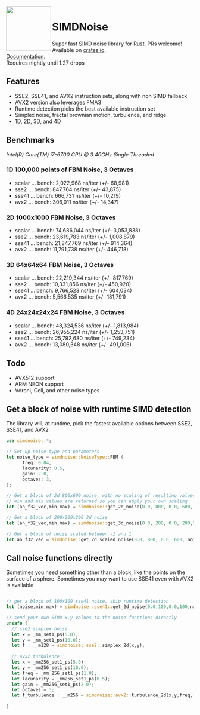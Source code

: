 <img align="left" width="120" src="https://raw.githubusercontent.com/jackmott/rust-simd-noise/master/logo.jpg"/>

# SIMDNoise
Super fast SIMD noise library for Rust. PRs welcome!  
Available on [crates.io](https://crates.io/crates/simdnoise).  
[Documentation](https://docs.rs/simdnoise/2.2.0/simdnoise/).  
Requires nightly until 1.27 drops  

## Features

* SSE2, SSE41, and AVX2 instruction sets, along with non SIMD fallback
* AVX2 version also leverages FMA3
* Runtime detection picks the best available instruction set
* Simplex noise, fractal brownian motion, turbulence, and ridge
* 1D, 2D, 3D, and 4D

## Benchmarks
*Intel(R) Core(TM) i7-6700 CPU @ 3.40GHz*
*Single Threaded*

### 1D 100,000 points of FBM Noise, 3 Octaves

* scalar ... bench:   2,022,968 ns/iter (+/- 68,981)
* sse2   ... bench:     847,764 ns/iter (+/- 43,875)
* sse41  ... bench:     666,731 ns/iter (+/- 10,219)
* avx2   ... bench:     306,011 ns/iter (+/- 14,347)
 
### 2D 1000x1000 FBM Noise, 3 Octaves

* scalar ... bench:  74,686,044 ns/iter (+/- 3,053,838)
* sse2   ... bench:  23,619,783 ns/iter (+/- 1,008,879)
* sse41  ... bench:  21,847,769 ns/iter (+/- 914,364)
* avx2   ... bench:  11,791,738 ns/iter (+/- 446,718)

### 3D 64x64x64 FBM Noise, 3 Octaves

* scalar ... bench:  22,219,344 ns/iter (+/- 817,769)
* sse2   ... bench:  10,331,856 ns/iter (+/- 450,920)
* sse41  ... bench:   9,766,523 ns/iter (+/- 604,034)
* avx2   ... bench:   5,566,535 ns/iter (+/- 181,791)

### 4D 24x24x24x24 FBM Noise, 3 Octaves

* scalar  ... bench:  48,324,536 ns/iter (+/- 1,813,984)
* sse2    ... bench:  26,955,224 ns/iter (+/- 1,253,751)
* sse41   ... bench:  25,792,680 ns/iter (+/- 749,234)
* avx2    ... bench:  13,080,348 ns/iter (+/- 491,006)

## Todo

* AVX512 support
* ARM NEON support
* Voroni, Cell, and other noise types

## Get a block of noise with runtime SIMD detection

The library will, at runtime, pick the fastest available options between SSE2, SSE41, and AVX2

```rust
use simdnoise::*;

// Set up noise type and parameters
let noise_type = simdnoise::NoiseType::FBM {
      freq: 0.04,
      lacunarity: 0.5,
      gain: 2.0,
      octaves: 3,
}; 

// Get a block of 2d 800x600 noise, with no scaling of resulting values
// min and max values are returned so you can apply your own scaling
let (an_f32_vec,min,max) = simdnoise::get_2d_noise(0.0, 800, 0.0, 600, noise_type);

// Get a block of 200x200x200 3d noise
let (an_f32_vec,min,max) = simdnoise::get_3d_noise(0.0, 200, 0.0, 200,0.0, 200, noise_type);

// Get a block of noise scaled between -1 and 1
let an_f32_vec = simdnoise::get_2d_scaled_noise(0.0, 800, 0.0, 600, noise_type,-1.0,1.0);
```

## Call noise functions directly
Sometimes you need something other than a block, like the points on the surface of a sphere.
Sometimes you may want to use SSE41 even with AVX2 is available

```rust

// get a block of 100x100 sse41 noise, skip runtime detection
let (noise,min,max) = simdnoise::sse41::get_2d_noise(0.0,100,0.0,100,noise_type);

// send your own SIMD x,y values to the noise functions directly
unsafe {
  // sse2 simplex noise
  let x = _mm_set1_ps(5.0);
  let y = _mm_set1_ps(10.0);
  let f : __m128 = simdnoise::sse2::simplex_2d(x,y);
  
  // avx2 turbulence
  let x = _mm256_set1_ps(5.0);
  let y = _mm256_set1_ps(10.0);
  let freq = _mm_256_set1_ps(1.0);
  let lacunarity = _mm256_set1_ps(0.5);
  let gain = _mm256_set1_ps(2.0);
  let octaves = 3;
  let f_turbulence : __m256 = simdnoise::avx2::turbulence_2d(x,y,freq,lacunarity,gain,octaves);
    
}
```






